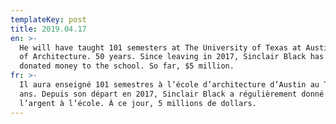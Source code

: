 ```yaml
---
templateKey: post
title: 2019.04.17
en: >-
  He will have taught 101 semesters at The University of Texas at Austin School
  of Architecture. 50 years. Since leaving in 2017, Sinclair Black has regularly
  donated money to the school. So far, $5 million.
fr: >-
  Il aura enseigné 101 semestres à l’école d’architecture d’Austin au Texas. 50
  ans. Depuis son départ en 2017, Sinclair Black a régulièrement donné de
  l’argent à l’école. À ce jour, 5 millions de dollars.
---
```


